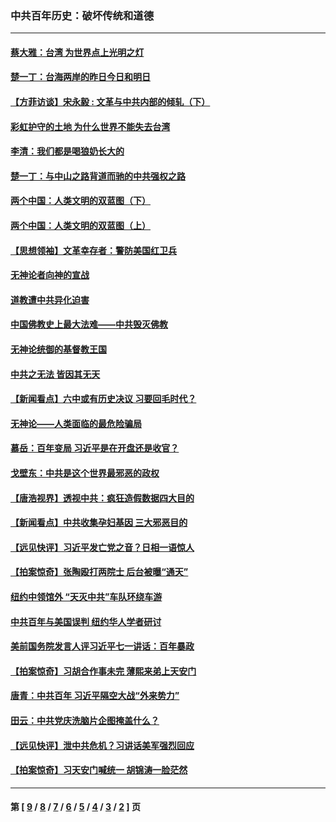 ### 中共百年历史：破坏传统和道德
---
#### [蔡大雅：台湾 为世界点上光明之灯](../../pages/nf1176114/n13531530.md?02190430) 
#### [楚一丁：台海两岸的昨日今日和明日](../../pages/nf1176114/n13531468.md?02190430) 
#### [【方菲访谈】宋永毅 : 文革与中共内部的倾轧（下）](../../pages/nf1176114/n13486836.md?02190430) 
#### [彩虹护守的土地 为什么世界不能失去台湾](../../pages/nf1176114/n13476849.md?02190430) 
#### [李清：我们都是喝狼奶长大的](../../pages/nf1176114/n13471478.md?02190430) 
#### [楚一丁：与中山之路背道而驰的中共强权之路](../../pages/nf1176114/n13437270.md?02190430) 
#### [两个中国：人类文明的双蓝图（下）](../../pages/nf1176114/n13423132.md?02190430) 
#### [两个中国：人类文明的双蓝图（上）](../../pages/nf1176114/n13422687.md?02190430) 
#### [【思想领袖】文革幸存者：警防美国红卫兵](../../pages/nf1176114/n13339289.md?02190430) 
#### [无神论者向神的宣战](../../pages/nf1176114/n13281535.md?02190430) 
#### [道教遭中共异化迫害](../../pages/nf1176114/n13281463.md?02190430) 
#### [中国佛教史上最大法难——中共毁灭佛教](../../pages/nf1176114/n13281397.md?02190430) 
#### [无神论统御的基督教王国](../../pages/nf1176114/n13281280.md?02190430) 
#### [中共之无法 皆因其无天](../../pages/nf1176114/n13281088.md?02190430) 
#### [【新闻看点】六中或有历史决议 习要回毛时代？](../../pages/nf1176114/n13222895.md?02190430) 
#### [无神论——人类面临的最危险骗局](../../pages/nf1176114/n13196137.md?02190430) 
#### [慕岳：百年变局 习近平是在开盘还是收官？](../../pages/nf1176114/n13206516.md?02190430) 
#### [戈壁东：中共是这个世界最邪恶的政权](../../pages/nf1176114/n13085641.md?02190430) 
#### [【唐浩视界】透视中共：疯狂造假数据四大目的](../../pages/nf1176114/n13080590.md?02190430) 
#### [【新闻看点】中共收集孕妇基因 三大邪恶目的](../../pages/nf1176114/n13077182.md?02190430) 
#### [【远见快评】习近平发亡党之音？日相一语惊人](../../pages/nf1176114/n13074809.md?02190430) 
#### [【拍案惊奇】张陶殴打两院士 后台被曝“通天”](../../pages/nf1176114/n13070496.md?02190430) 
#### [纽约中领馆外 “天灭中共”车队环绕车游](../../pages/nf1176114/n13070693.md?02190430) 
#### [中共百年与美国误判 纽约华人学者研讨](../../pages/nf1176114/n13067969.md?02190430) 
#### [美前国务院发言人评习近平七一讲话：百年暴政](../../pages/nf1176114/n13066986.md?02190430) 
#### [【拍案惊奇】习胡合作事未完 薄熙来弟上天安门](../../pages/nf1176114/n13065867.md?02190430) 
#### [唐青：中共百年 习近平隔空大战“外来势力”](../../pages/nf1176114/n13065976.md?02190430) 
#### [田云：中共党庆洗脑片企图掩盖什么？](../../pages/nf1176114/n13064395.md?02190430) 
#### [【远见快评】泄中共危机？习讲话美军强烈回应](../../pages/nf1176114/n13064269.md?02190430) 
#### [【拍案惊奇】习天安门喊统一 胡锦涛一脸茫然](../../pages/nf1176114/n13063233.md?02190430) 

---
#### 第 [ [9](./9.md?02190430) / [8](./8.md?02190430) / [7](./7.md?02190430) / [6](./6.md?02190430) / [5](./5.md?02190430) / [4](./4.md?02190430) / [3](./3.md?02190430) / [2](./2.md?02190430) ] 页
